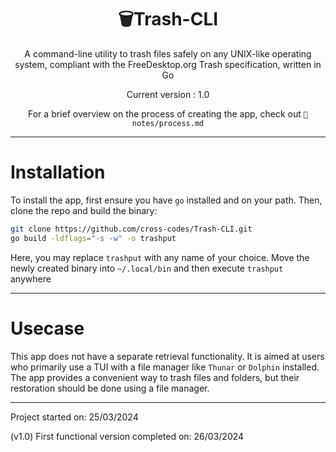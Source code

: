 <div align="center">
<h1> 🗑️Trash-CLI </h1>

A command-line utility to trash files safely on any UNIX-like operating system,
compliant with the FreeDesktop.org Trash specification, written in Go

Current version : 1.0

For a brief overview on the process of creating the app, check out
`📁notes/process.md`

</div>

---

# Installation

To install the app, first ensure you have `go` installed and on your path.
Then, clone the repo and build the binary:

```zsh
git clone https://github.com/cross-codes/Trash-CLI.git
go build -ldflags="-s -w" -o trashput
```

Here, you may replace `trashput` with any name of your choice. Move the newly created
binary into `~/.local/bin` and then execute `trashput` anywhere

---

# Usecase

This app does not have a separate retrieval functionality. It is aimed at users who
primarily use a TUI with a file manager like `Thunar` or `Dolphin` installed.
The app provides a convenient way to trash files and folders, but their
restoration should be done using a file manager.

---

Project started on: 25/03/2024

(v1.0) First functional version completed on: 26/03/2024

